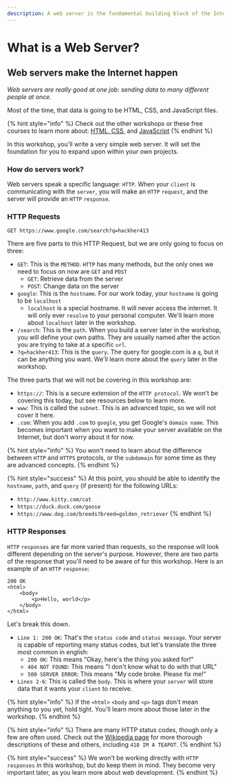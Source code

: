 ```yaml
---
description: A web server is the fundamental building block of the Internet
---
```


# What is a Web Server?

## Web servers make the Internet happen

_Web servers are really good at one job: sending data to many different people at once._

Most of the time, that data is going to be HTML, CSS, and JavaScript files.

{% hint style="info" %}
Check out the other workshops or these free courses to learn more about: [HTML, CSS](https://www.udacity.com/course/intro-to-html-and-css--ud001), and [JavaScript](https://www.udacity.com/course/intro-to-javascript--ud803)
{% endhint %}

In this workshop, you'll write a very simple web server. It will set the foundation for you to expand upon within your own projects.

### How do servers work?

Web servers speak a specific language: `HTTP`. When your `client` is communicating with the `server`, you will make an `HTTP` `request`, and the server will provide an `HTTP` `response`.

### HTTP Requests

`GET https://www.google.com/search?q=hackher413`

There are five parts to this HTTP Request, but we are only going to focus on three:

* `GET`: This is the `METHOD`. `HTTP` has many methods, but the only ones we need to focus on now are `GET` and `POST`
  * `GET`: Retrieve data from the server
  * `POST`: Change data on the server
* `google`: This is the `hostname`. For our work today, your `hostname` is going to be `localhost`
  * `localhost` is a special hostname. It will never access the internet. It will only ever `resolve` to your personal computer. We'll learn more about `localhost` later in the workshop.
* `/search`: This is the `path`. When you build a server later in the workshop, you will define your own paths. They are usually named after the action you are trying to take at a specific `url`. 
* `?q=hackher413`: This is the `query`. The query for google.com is a `q`, but it can be anything you want. We'll learn more about the `query` later in the workshop.

The three parts that we will not be covering in this workshop are:

* `https://`: This is a secure extension of the `HTTP protocol`. We won't be covering this today, but see resources below to learn more.
* `www`: This is called the `subnet`. This is an advanced topic, so we will not cover it here.
* `.com`: When you add `.com` to `google`, you get Google's `domain name`. This becomes important when you want to make your server available on the Internet, but don't worry about it for now.

{% hint style="info" %}
You won't need to learn about the difference between `HTTP` and `HTTPS` protocols, or the `subdomain` for some time as they are advanced concepts.
{% endhint %}

{% hint style="success" %}
At this point, you should be able to identify the `hostname`, `path`, and `query` \(if present\) for the following URLs:

* `http://www.kitty.com/cat`
* `https://duck.duck.com/goose`
* `https://www.dog.com/breeds?breed=golden_retriever`
{% endhint %}

### HTTP Responses

`HTTP` `responses` are far more varied than requests, so the response will look different depending on the server's purpose. However, there are two parts of the response that you'll need to be aware of for this workshop. Here is an example of an `HTTP` `response`:

```markup
200 OK
<html>
    <body>
        <p>Hello, world</p>
    </body>
</html>
```

Let's break this down.

* `Line 1: 200 OK`: That's the `status code` and `status message`. Your server is capable of reporting many status codes, but let's translate the three most common in english:
  * `200 OK`: This means "Okay, here's the thing you asked for!"
  * `404 NOT FOUND`: This means "I don't know what to do with that URL"
  * `500 SERVER ERROR`: This means "My code broke. Please fix me!"
* `Lines 2-6`: This is called the `body`. This is where your `server` will store data that it wants your `client` to receive.

{% hint style="info" %}
If the `<html>` `<body` and `<p>` tags don't mean anything to you yet, hold tight. You'll learn more about those later in the workshop.
{% endhint %}

{% hint style="info" %}
There are many HTTP status codes, though only a few are often used. Check out the [Wikipedia page](https://en.wikipedia.org/wiki/List_of_HTTP_status_codes) for more thorough descriptions of these and others, including `418 IM A TEAPOT`.
{% endhint %}

{% hint style="success" %}
We won't be working directly with `HTTP responses` in this workshop, but do keep them in mind. They become very important later, as you learn more about web development.
{% endhint %}

